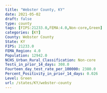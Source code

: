 ```yaml
---
title: "Webster County, KY"
date: 2021-05-02
draft: false
type: county
tags: [FIPS:21233.0,FEMA:4.0,Non-core,Green]
categories: [KY]
County: Webster County
State: KY
FIPS: 21233.0
FEMA_Region: 4.0
Population: 12942.0
NCHS_Urban_Rural_Classification: Non-core
Tests_in_prior_14_days: 308.0
Fourteen_day_test_rate_per_100000: 2380.0
Percent_Positivity_in_prior_14_days: 0.026
Level: Green
url: /states/KY/webster-county
---
```



